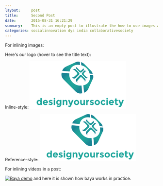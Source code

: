 ```yaml
---
layout:     post
title:      Second Post
date:       2015-08-31 16:21:29
summary:    This is an empty post to illustrate the how to use images and videos in a post.
categories: socialinnovation dys india collaborativesociety
---
```

For inlining images: 

Here's our logo (hover to see the title text):

Inline-style: 
![alt text](/favicon-192x192.png "design your society")

Reference-style: 
![alt text][logo]

[logo]: /favicon-192x192.png "dys"


For inlining videos in a post:

<a href="http://www.youtube.com/watch?feature=player_embedded&v=AL0i4ONCUmQ" target="_blank"><img src="http://img.youtube.com/vi/AL0i4ONCUmQ/0.jpg" 
alt="Baya demo" width="460" height="380" /></a> and here it is shown how baya works in practice.
